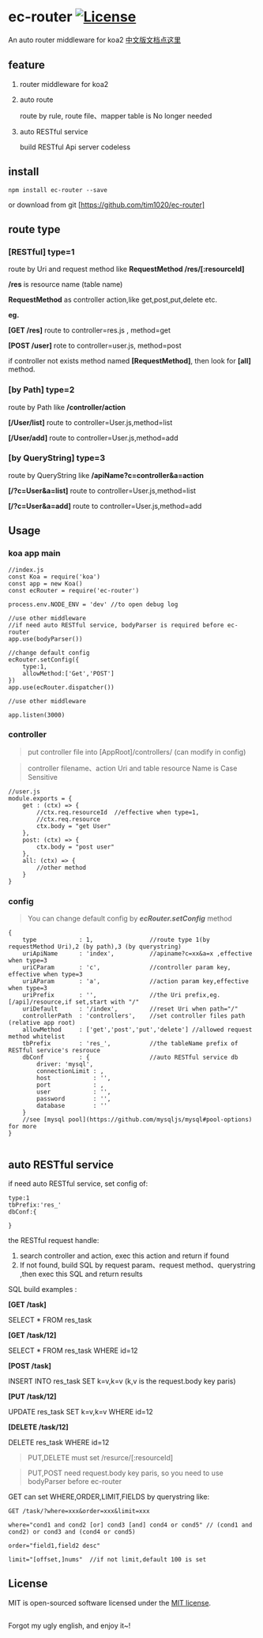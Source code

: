 # ec-router [![License](https://img.shields.io/badge/license-MIT-blue.svg)](http://opensource.org/licenses/MIT)

An auto router middleware for koa2 [中文版文档点这里](https://github.com/tim1020/ec-router/blob/master/README_CN.md)

## feature

1. router middleware for koa2
2. auto route
    
    route by rule, route file、mapper table is No longer needed 
    
3. auto RESTful service
    
    build  RESTful Api server codeless

## install

```
npm install ec-router --save
```

or download from git  [https://github.com/tim1020/ec-router]

## route type

### [RESTful] type=1

route by Uri and request method like **RequestMethod /res/[:resourceId]**

**/res** is resource name (table name)

**RequestMethod** as controller action,like get,post,put,delete etc.

**eg.**

**[GET /res]**  route to controller=res.js ,  method=get

**[POST /user]** rote to controller=user.js, method=post

if controller not exists method named **[RequestMethod]**, then look for **[all]** method. 


### [by Path] type=2

route by Path like **/controller/action**

**[/User/list]**  route to controller=User.js,method=list 

**[/User/add]**  route to controller=User.js,method=add

### [by QueryString] type=3

route by QueryString like **/apiName?c=controller&a=action**

**[/?c=User&a=list]**  route to controller=User.js,method=list 

**[/?c=User&a=add]**  route to controller=User.js,method=add

## Usage


### koa app main

```
//index.js
const Koa = require('koa')
const app = new Koa()
const ecRouter = require('ec-router')

process.env.NODE_ENV = 'dev' //to open debug log

//use other middleware
//if need auto RESTful service, bodyParser is required before ec-router
app.use(bodyParser())

//change default config
ecRouter.setConfig({
    type:1,
    allowMethod:['Get','POST']
})
app.use(ecRouter.dispatcher())

//use other middleware

app.listen(3000)

```

### controller

> put controller file into [AppRoot]/controllers/ (can modify in config)

> controller filename、action Uri and table resource Name is Case Sensitive 

```
//user.js
module.exports = {
    get : (ctx) => {
		//ctx.req.resourceId  //effective when type=1,
        //ctx.req.resource
        ctx.body = "get User"
    },
    post: (ctx) => {
        ctx.body = "post user"
    },
    all: (ctx) => {
        //other method
    }
}
```

### config

> You can change default config by ***ecRouter.setConfig*** method

```
{
    type            : 1,                //route type 1(by requestMethod Uri),2 (by path),3 (by querystring)
    uriApiName      : 'index',          //apiname?c=xx&a=x ,effective when type=3
    uriCParam       : 'c',              //controller param key, effective when type=3
    uriAParam       : 'a',              //action param key,effective when type=3
    uriPrefix       : '',               //the Uri prefix,eg. [/api]/resource,if set,start with "/"
    uriDefault      : '/index',         //reset Uri when path="/"
    controllerPath  : 'controllers',    //set controller files path (relative app root)
    allowMethod     : ['get','post','put','delete'] //allowed request method whitelist
    tbPrefix        : 'res_',           //the tableName prefix of RESTful service's resrouce
    dbConf          : {                 //auto RESTful service db
        driver: 'mysql',
        connectionLimit : ,
        host            : '',
        port            : ,
        user            : '',
        password        : '',
        database        : ''
    }
    //see [mysql pool](https://github.com/mysqljs/mysql#pool-options) for more
}


```

## auto RESTful service

if need auto RESTful service, set config of:

```
type:1
tbPrefix:'res_'
dbConf:{
    
}
```

the RESTful request handle:

1. search controller and action, exec this action and return if found
2. If not found, build SQL by request param、request method、querystring ,then exec this SQL and return results

SQL build examples :

**[GET /task]**  

SELECT * FROM res_task

**[GET /task/12]** 

SELECT * FROM res_task WHERE id=12

**[POST /task]**

INSERT INTO res_task SET k=v,k=v (k,v is the request.body key paris)

**[PUT /task/12]**

UPDATE res_task SET k=v,k=v WHERE id=12

**[DELETE /task/12]**

DELETE res_task WHERE id=12


> PUT,DELETE must set /resurce/[:resourceId]

> PUT,POST need request.body key paris, so you need to use bodyParser before ec-router



GET can set WHERE,ORDER,LIMIT,FIELDS by querystring like:

```
GET /task/?where=xxx&order=xxx&limit=xxx

where="cond1 and cond2 [or] cond3 [and] cond4 or cond5" // (cond1 and cond2) or cond3 and (cond4 or cond5)

order="field1,field2 desc"

limit="[offset,]nums"  //if not limit,default 100 is set

```

## License

MIT is open-sourced software licensed under the [MIT license](http://opensource.org/licenses/MIT).

##
Forgot my ugly english, and enjoy it~!
